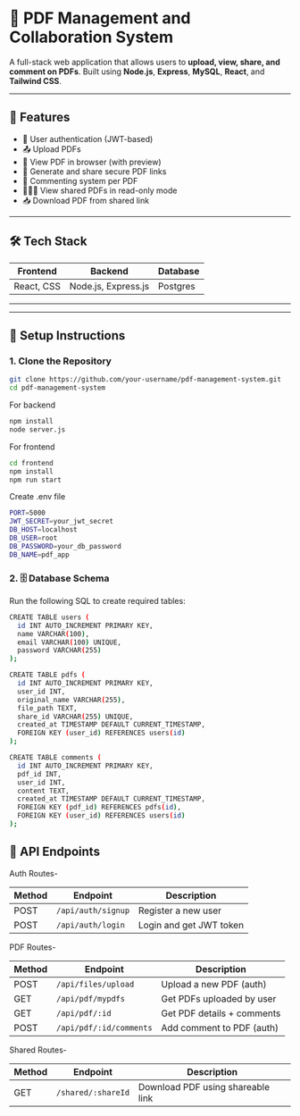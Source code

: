 # 📄 PDF Management and Collaboration System

A full-stack web application that allows users to **upload, view, share, and comment on PDFs**. Built using **Node.js**, **Express**, **MySQL**, **React**, and **Tailwind CSS**.

---

## 🚀 Features

- 🧾 User authentication (JWT-based)
- 📤 Upload PDFs
- 📑 View PDF in browser (with preview)
- 🔗 Generate and share secure PDF links
- 💬 Commenting system per PDF
- 🧑‍🤝‍🧑 View shared PDFs in read-only mode
- 📥 Download PDF from shared link

---

## 🛠️ Tech Stack

| Frontend              | Backend                | Database |
|-----------------------|------------------------|----------|
| React, CSS            | Node.js, Express.js    | Postgres |

---


---

## 🔧 Setup Instructions

### 1. Clone the Repository

```bash
git clone https://github.com/your-username/pdf-management-system.git
cd pdf-management-system

```
For backend

```bash
npm install
node server.js
```

For frontend

```bash
cd frontend
npm install
npm run start
```
Create .env file

```bash
PORT=5000
JWT_SECRET=your_jwt_secret
DB_HOST=localhost
DB_USER=root
DB_PASSWORD=your_db_password
DB_NAME=pdf_app
```

### 2. 🗄️ Database Schema
Run the following SQL to create required tables:

```bash
CREATE TABLE users (
  id INT AUTO_INCREMENT PRIMARY KEY,
  name VARCHAR(100),
  email VARCHAR(100) UNIQUE,
  password VARCHAR(255)
);

CREATE TABLE pdfs (
  id INT AUTO_INCREMENT PRIMARY KEY,
  user_id INT,
  original_name VARCHAR(255),
  file_path TEXT,
  share_id VARCHAR(255) UNIQUE,
  created_at TIMESTAMP DEFAULT CURRENT_TIMESTAMP,
  FOREIGN KEY (user_id) REFERENCES users(id)
);

CREATE TABLE comments (
  id INT AUTO_INCREMENT PRIMARY KEY,
  pdf_id INT,
  user_id INT,
  content TEXT,
  created_at TIMESTAMP DEFAULT CURRENT_TIMESTAMP,
  FOREIGN KEY (pdf_id) REFERENCES pdfs(id),
  FOREIGN KEY (user_id) REFERENCES users(id)
);
```

## 🧪 API Endpoints

Auth Routes-

| Method | Endpoint           | Description             |
| ------ | ------------------ | ----------------------- |
| POST   | `/api/auth/signup` | Register a new user     |
| POST   | `/api/auth/login`  | Login and get JWT token |

PDF Routes-

| Method | Endpoint                | Description                |
| ------ | ----------------------- | -------------------------- |
| POST   | `/api/files/upload`     | Upload a new PDF (auth)    |
| GET    | `/api/pdf/mypdfs`       | Get PDFs uploaded by user  |
| GET    | `/api/pdf/:id`          | Get PDF details + comments |
| POST   | `/api/pdf/:id/comments` | Add comment to PDF (auth)  |

Shared Routes-

| Method | Endpoint           | Description                       |
| ------ | ------------------ | --------------------------------- |
| GET    | `/shared/:shareId` | Download PDF using shareable link |







